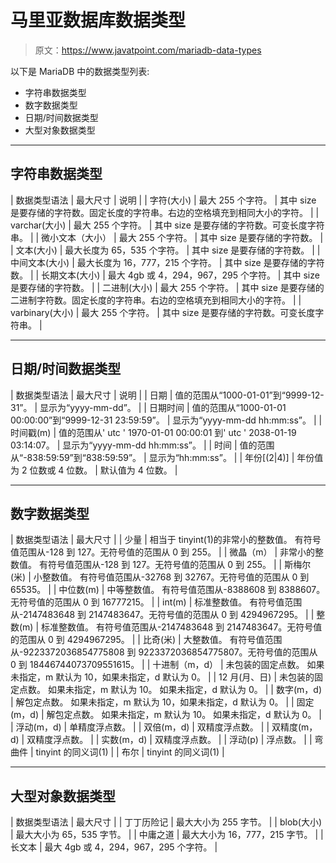 # 马里亚数据库数据类型

> 原文：<https://www.javatpoint.com/mariadb-data-types>

以下是 MariaDB 中的数据类型列表:

*   字符串数据类型
*   数字数据类型
*   日期/时间数据类型
*   大型对象数据类型

* * *

## 字符串数据类型

| 数据类型语法 | 最大尺寸 | 说明 |
| 字符(大小) | 最大 255 个字符。 | 其中 size 是要存储的字符数。固定长度的字符串。右边的空格填充到相同大小的字符。 |
| varchar(大小) | 最大 255 个字符。 | 其中 size 是要存储的字符数。可变长度字符串。 |
| 微小文本（大小） | 最大 255 个字符。 | 其中 size 是要存储的字符数。 |
| 文本(大小) | 最大长度为 65，535 个字符。 | 其中 size 是要存储的字符数。 |
| 中间文本(大小) | 最大长度为 16，777，215 个字符。 | 其中 size 是要存储的字符数。 |
| 长期文本(大小) | 最大 4gb 或 4，294，967，295 个字符。 | 其中 size 是要存储的字符数。 |
| 二进制(大小) | 最大 255 个字符。 | 其中 size 是要存储的二进制字符数。固定长度的字符串。右边的空格填充到相同大小的字符。 |
| varbinary(大小) | 最大 255 个字符。 | 其中 size 是要存储的字符数。可变长度字符串。 |

* * *

## 日期/时间数据类型

| 数据类型语法 | 最大尺寸 | 说明 |
| 日期 | 值的范围从“1000-01-01”到“9999-12-31”。 | 显示为“yyyy-mm-dd”。 |
| 日期时间 | 值的范围从“1000-01-01 00:00:00”到“9999-12-31 23:59:59”。 | 显示为“yyyy-mm-dd hh:mm:ss”。 |
| 时间戳(m) | 值的范围从' utc ' 1970-01-01 00:00:01 到' utc ' 2038-01-19 03:14:07。 | 显示为“yyyy-mm-dd hh:mm:ss”。 |
| 时间 | 值的范围从“-838:59:59”到“838:59:59”。 | 显示为“hh:mm:ss”。 |
| 年份[(2&#124;4)] | 年份值为 2 位数或 4 位数。 | 默认值为 4 位数。 |

* * *

## 数字数据类型

| 数据类型语法 | 最大尺寸 |
| 少量 | 相当于 tinyint(1)的非常小的整数值。
有符号值范围从-128 到 127。无符号值的范围从 0 到 255。 |
| 微晶（m） | 非常小的整数值。
有符号值范围从-128 到 127。无符号值的范围从 0 到 255。 |
| 斯梅尔(米) | 小整数值。
有符号值范围从-32768 到 32767。无符号值的范围从 0 到 65535。 |
| 中位数(m) | 中等整数值。
有符号值范围从-8388608 到 8388607。无符号值的范围从 0 到 16777215。 |
| int(m) | 标准整数值。
有符号值范围从-2147483648 到 2147483647。无符号值的范围从 0 到 4294967295。 |
| 整数(m) | 标准整数值。
有符号值范围从-2147483648 到 2147483647。无符号值的范围从 0 到 4294967295。 |
| 比奇(米) | 大整数值。
有符号值范围从-9223372036854775808 到 9223372036854775807。无符号值的范围从 0 到 18446744073709551615。 |
| 十进制（m，d） | 未包装的固定点数。
如果未指定，m 默认为 10，如果未指定，d 默认为 0。 |
| 12 月(月、日) | 未包装的固定点数。
如果未指定，m 默认为 10。
如果未指定，d 默认为 0。 |
| 数字(m，d) | 解包定点数。
如果未指定，m 默认为 10，如果未指定，d 默认为 0。 |
| 固定(m，d) | 解包定点数。
如果未指定，m 默认为 10。
如果未指定，d 默认为 0。 |
| 浮动(m，d) | 单精度浮点数。 |
| 双倍(m，d) | 双精度浮点数。 |
| 双精度(m，d) | 双精度浮点数。 |
| 实数(m，d) | 双精度浮点数。 |
| 浮动(p) | 浮点数。 |
| 弯曲件 | tinyint 的同义词(1) |
| 布尔 | tinyint 的同义词(1) |

* * *

## 大型对象数据类型

| 数据类型语法 | 最大尺寸 |
| 丁丁历险记 | 最大大小为 255 字节。 |
| blob(大小) | 最大大小为 65，535 字节。 |
| 中庸之道 | 最大大小为 16，777，215 字节。 |
| 长文本 | 最大 4gb 或 4，294，967，295 个字符。 |
